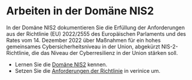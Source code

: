 # Arbeiten in der Domäne NIS2

In der Domäne NIS2 dokumentieren Sie die Erfüllung der Anforderungen aus der Richtlinie (EU) 2022/2555 des Europäischen Parlaments und des Rates vom 14. Dezember 2022 über Maßnahmen für ein hohes gemeinsames Cybersicherheitsniveau in der Union, abgekürzt NIS-2-Richtlinie, die das Niveau der Cyberresilienz in der Union stärken soll.

- Lernen Sie die [Domäne NIS2](./domain-nis2-description) kennen.
- Setzen Sie die [Anforderungen der Richtlinie](./domain-nis2) in verinice um.
